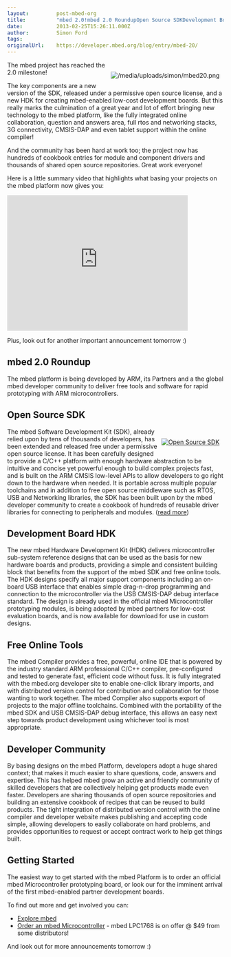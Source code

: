 ```yaml
---
layout:         post-mbed-org
title:          "mbed 2.0!mbed 2.0 RoundupOpen Source SDKDevelopment Board HDKFree Online ToolsDeveloper CommunityGetting Started"
date:           2013-02-25T15:26:11.000Z
author:         Simon Ford
tags:           
originalUrl:    https://developer.mbed.org/blog/entry/mbed-20/
---
```


<div style="padding: 10px; float:right">
  <p>
    <img src="https://developer.mbed.org/media/uploads/simon/mbed20.png" alt="/media/uploads/simon/mbed20.png"
    title="/media/uploads/simon/mbed20.png">
  </p>
</div>
<p>The mbed project has reached the 2.0 milestone!</p>
<p>The key components are a new version of the SDK, released under a permissive
  open source license, and a new HDK for creating mbed-enabled low-cost development
  boards. But this really marks the culmination of a great year and lot of
  effort bringing new technology to the mbed platform, like the fully integrated
  online collaboration, question and answers area, full rtos and networking
  stacks, 3G connectivity, CMSIS-DAP and even tablet support within the online
  compiler!</p>
<p>And the community has been hard at work too; the project now has hundreds
  of cookbook entries for module and component drivers and thousands of shared
  open source repositories. Great work everyone!</p>
<p>Here is a little summary video that highlights what basing your projects
  on the mbed platform now gives you:</p>
<div class="flex-video">
  <iframe width="420" height="315" src="https://www.youtube.com/embed/HhAl1ybZVWg"
  frameborder="0" allowfullscreen="allowfullscreen"></iframe>
</div>
<p>Plus, look out for another important announcement tomorrow :)</p>

<h2>mbed 2.0 Roundup</h2>

<p>The mbed platform is being developed by ARM, its Partners and a the global
  mbed developer community to deliver free tools and software for rapid prototyping
  with ARM microcontrollers.</p>
 <h2>Open Source SDK</h2>

<div style="padding: 10px; float:right">
  <p><a href="/blog/entry/mbed-SDK-is-now-Open-Source/"><img src="https://developer.mbed.org/media/uploads/simon/xmbed-sdk-open-source.png.pagespeed.ic.1ly5zhtt92.png" alt="Open Source SDK" title="Open Source SDK"></a>
  </p>
</div>
<p>The mbed Software Development Kit (SDK), already relied upon by tens of
  thousands of developers, has been extended and released free under a permissive
  open source license. It has been carefully designed to provide a C/C++
  platform with enough hardware abstraction to be intuitive and concise yet
  powerful enough to build complex projects fast, and is built on the ARM
  CMSIS low-level APIs to allow developers to go right down to the hardware
  when needed. It is portable across multiple popular toolchains and in addition
  to free open source middleware such as RTOS, USB and Networking libraries,
  the SDK has been built upon by the mbed developer community to create a
  cookbook of hundreds of reusable driver libraries for connecting to peripherals
  and modules. (<a href="/blog/entry/mbed-SDK-is-now-Open-Source/">read more</a>)</p>

<h2>Development Board HDK</h2>

<p>The new mbed Hardware Development Kit (HDK) delivers microcontroller sub-system
  reference designs that can be used as the basis for new hardware boards
  and products, providing a simple and consistent building block that benefits
  from the support of the mbed SDK and free online tools. The HDK designs
  specify all major support components including an on-board USB interface
  that enables simple drag-n-drop programming and connection to the microcontroller
  via the USB CMSIS-DAP debug interface standard. The design is already used
  in the official mbed Microcontroller prototyping modules, is being adopted
  by mbed partners for low-cost evaluation boards, and is now available for
  download for use in custom designs.</p>

<h2>Free Online Tools</h2>

<p>The mbed Compiler provides a free, powerful, online IDE that is powered
  by the industry standard ARM professional C/C++ compiler, pre-configured
  and tested to generate fast, efficient code without fuss. It is fully integrated
  with the mbed.org developer site to enable one-click library imports, and
  with distributed version control for contribution and collaboration for
  those wanting to work together. The mbed Compiler also supports export
  of projects to the major offline toolchains. Combined with the portability
  of the mbed SDK and USB CMSIS-DAP debug interface, this allows an easy
  next step towards product development using whichever tool is most appropriate.</p>

<h2>Developer Community</h2>

<p>By basing designs on the mbed Platform, developers adopt a huge shared
  context; that makes it much easier to share questions, code, answers and
  expertise. This has helped mbed grow an active and friendly community of
  skilled developers that are collectively helping get products made even
  faster. Developers are sharing thousands of open source repositories and
  building an extensive cookbook of recipes that can be reused to build products.
  The tight integration of distributed version control with the online compiler
  and developer website makes publishing and accepting code simple, allowing
  developers to easily collaborate on hard problems, and provides opportunities
  to request or accept contract work to help get things built.</p>

<h2>Getting Started</h2>

<p>The easiest way to get started with the mbed Platform is to order an official
  mbed Microcontroller prototyping board, or look our for the imminent arrival
  of the first mbed-enabled partner development boards.</p>
<p>To find out more and get involved you can:</p>
<ul>
  <li><a href="/explore">Explore mbed</a>

  </li>
  <li><a href="/order">Order an mbed Microcontroller</a> - mbed LPC1768 is on
    offer @ $49 from some distributors!</li>
</ul>
<p>And look out for more announcements tomorrow :)</p>
